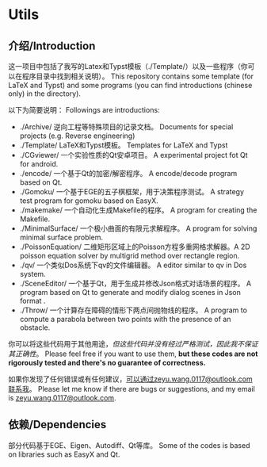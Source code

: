 # Utils

## 介绍/Introduction

这一项目中包括了我写的Latex和Typst模板（./Template/）以及一些程序（你可以在程序目录中找到相关说明）。
This repository contains some template (for LaTeX and Typst) and some programs (you can find introductions (chinese only) in the directory).

以下为简要说明：
Followings are introductions:

- ./Archive/ 逆向工程等特殊项目的记录文档。 Documents for special projects (e.g. Reverse engineering)
- ./Template/ LaTeX和Typst模板。 Templates for LaTeX and Typst
- ./CGviewer/ 一个实验性质的Qt安卓项目。 A experimental project fot Qt for android.
- ./encode/ 一个基于Qt的加密/解密程序。 A encode/decode program based on Qt.
- ./Gomoku/ 一个基于EGE的五子棋框架，用于决策程序测试。 A strategy test program for gomoku based on EasyX.
- ./makemake/ 一个自动化生成Makefile的程序。 A program for creating the Makefile.
- ./MinimalSurface/ 一个极小曲面的有限元求解程序。 A program for solving minimal surface problem.
- ./PoissonEquation/ 二维矩形区域上的Poisson方程多重网格求解器。A 2D poisson equation solver by multigrid method over rectangle region.
- ./qv/ 一个类似Dos系统下qv的文件编辑器。 A editor similar to qv in Dos system.
- ./SceneEditor/ 一个基于Qt，用于生成并修改Json格式对话场景的程序。 A program based on Qt to generate and modify dialog scenes in Json format .
- ./Throw/ 一个计算存在障碍的情形下两点间抛物线的程序。 A program to compute a parabola between two points with the presence of an obstacle.

你可以将这些代码用于其他用途，*但这些代码并没有经过严格测试，因此我不保证其正确性*。
Please feel free if you want to use them, **but these codes are not rigorously tested and there's no guarantee of correctness.**

如果你发现了任何错误或有任何建议，可以通过zeyu.wang.0117@outlook.com联系我。
Please let me know if there are bugs or suggestions, and my email is zeyu.wang.0117@outlook.com.

## 依赖/Dependencies

部分代码基于EGE、Eigen、Autodiff、Qt等库。
Some of the codes is based on libraries such as EasyX and Qt.

